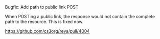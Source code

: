 Bugfix: Add path to public link POST

When POSTing a public link, the response would not contain the complete path to the resource. This is fixed now.

https://github.com/cs3org/reva/pull/4004
